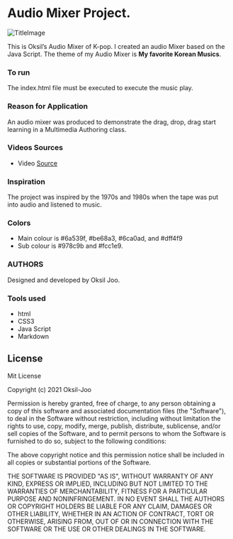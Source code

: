 # Audio Mixer Project.
![TitleImage](https://user-images.githubusercontent.com/72535594/109361266-a541b700-7856-11eb-8f82-99fa49eadc3e.png)

This is Oksil’s Audio Mixer of K-pop. I created an audio Mixer based on the Java Script. The theme of my Audio Mixer is **My favorite Korean Musics**.

### To run
The index.html file must be executed to execute the music play.

### Reason for Application
An audio mixer was produced to demonstrate the drag, drop, drag start learning in a Multimedia Authoring class.

### Videos Sources
* Video [Source](https://www.youtube.com/watch?v=j6j0XVQjIy4)

### Inspiration
The project was inspired by the 1970s and 1980s when the tape was put into audio and listened to music.

### Colors
* Main colour is #6a539f, #be68a3, #6ca0ad, and #dff4f9
* Sub colour is #978c9b and #fcc1e9.

### AUTHORS
Designed and developed by Oksil Joo.

### Tools used
* html
* CSS3
* Java Script
* Markdown

## License
Mit License

Copyright (c) 2021 Oksil-Joo

Permission is hereby granted, free of charge, to any person obtaining a copy
of this software and associated documentation files (the "Software"), to deal
in the Software without restriction, including without limitation the rights
to use, copy, modify, merge, publish, distribute, sublicense, and/or sell
copies of the Software, and to permit persons to whom the Software is
furnished to do so, subject to the following conditions:

The above copyright notice and this permission notice shall be included in all
copies or substantial portions of the Software.

THE SOFTWARE IS PROVIDED "AS IS", WITHOUT WARRANTY OF ANY KIND, EXPRESS OR
IMPLIED, INCLUDING BUT NOT LIMITED TO THE WARRANTIES OF MERCHANTABILITY,
FITNESS FOR A PARTICULAR PURPOSE AND NONINFRINGEMENT. IN NO EVENT SHALL THE
AUTHORS OR COPYRIGHT HOLDERS BE LIABLE FOR ANY CLAIM, DAMAGES OR OTHER
LIABILITY, WHETHER IN AN ACTION OF CONTRACT, TORT OR OTHERWISE, ARISING FROM,
OUT OF OR IN CONNECTION WITH THE SOFTWARE OR THE USE OR OTHER DEALINGS IN THE
SOFTWARE.
